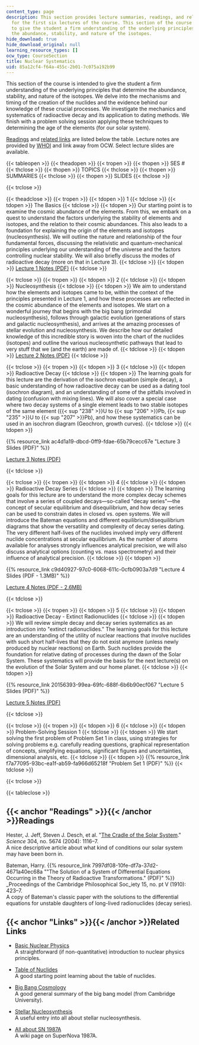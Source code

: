```yaml
---
content_type: page
description: This section provides lecture summaries, readings, and related links
  for the first six lectures of the course. This section of the course is intended
  to give the student a firm understanding of the underlying principles that determine
  the abundance, stability, and nature of the isotopes.
hide_download: true
hide_download_original: null
learning_resource_types: []
ocw_type: CourseSection
title: Nuclear Systematics
uid: 85a12cf4-f64a-455c-2b01-7c075a192b99
---
```


This section of the course is intended to give the student a firm understanding of the underlying principles that determine the abundance, stability, and nature of the isotopes. We delve into the mechanisms and timing of the creation of the nuclides and the evidence behind our knowledge of these crucial processes. We investigate the mechanics and systematics of radioactive decay and its application to dating methods. We finish with a problem solving session applying these techniques to determining the age of the elements (for our solar system).

[Readings](#Readings) and [related links](#Links) are listed below the table. Lecture notes are provided by [WHOI](http://www.whoi.edu/) and link away from OCW. Select lecture slides are available.

{{< tableopen >}}
{{< theadopen >}}
{{< tropen >}}
{{< thopen >}}
SES #
{{< thclose >}}
{{< thopen >}}
TOPICS
{{< thclose >}}
{{< thopen >}}
SUMMARIES
{{< thclose >}}
{{< thopen >}}
SLIDES
{{< thclose >}}

{{< trclose >}}

{{< theadclose >}}
{{< tropen >}}
{{< tdopen >}}
1
{{< tdclose >}}
{{< tdopen >}}
The Basics
{{< tdclose >}}
{{< tdopen >}}
Our starting point is to examine the cosmic abundance of the elements. From this, we embark on a quest to understand the factors underlying the stability of elements and isotopes, and the relation to their cosmic abundances. This also leads to a foundation for explaining the origin of the elements and isotopes (nucleosynthesis). We will outline the nature and relationship of the four fundamental forces, discussing the relativistic and quantum-mechanical principles underlying our understanding of the universe and the factors controlling nuclear stability. We will also briefly discuss the modes of radioactive decay (more on that in Lecture 3).
{{< tdclose >}}
{{< tdopen >}}
[Lecture 1 Notes (PDF)](http://www.whoi.edu/fileserver.do?id=129084&pt=2&p=146929)
{{< tdclose >}}

{{< trclose >}}
{{< tropen >}}
{{< tdopen >}}
2
{{< tdclose >}}
{{< tdopen >}}
Nucleosynthesis
{{< tdclose >}}
{{< tdopen >}}
We aim to understand how the elements and isotopes came to be, within the context of the principles presented in Lecture 1, and how these processes are reflected in the cosmic abundance of the elements and isotopes. We start on a wonderful journey that begins with the big bang (primordial nucleosynthesis), follows through galactic evolution (generations of stars and galactic nucleosynthesis), and arrives at the amazing processes of stellar evolution and nucleosynthesis. We describe how our detailed knowledge of this incredible story is woven into the chart of the nuclides (isotopes) and outline the various nucleosynthetic pathways that lead to very stuff that we (and the earth) are made of.
{{< tdclose >}}
{{< tdopen >}}
[Lecture 2 Notes (PDF)](http://www.whoi.edu/fileserver.do?id=129404&pt=2&p=146929)
{{< tdclose >}}

{{< trclose >}}
{{< tropen >}}
{{< tdopen >}}
3
{{< tdclose >}}
{{< tdopen >}}
Radioactive Decay
{{< tdclose >}}
{{< tdopen >}}
The learning goals for this lecture are the derivation of the isochron equation (simple decay), a basic understanding of how radioactive decay can be used as a dating tool (isochron diagram), and an understanding of some of the pitfalls involved in dating (confusion with mixing lines). We will also cover a special case where two decay systems of a single element leads to two stable isotopes of the same element ({{< sup "238" >}}U to {{< sup "206" >}}Pb, {{< sup "235" >}}U to {{< sup "207" >}}Pb), and how these systematics can be used in an isochron diagram (Geochron, growth curves).
{{< tdclose >}}
{{< tdopen >}}


{{% resource_link ac4d1a19-dbcd-0ff9-fdae-65b79cecc67e "Lecture 3 Slides (PDF)" %}}

[Lecture 3 Notes (PDF)](http://www.whoi.edu/fileserver.do?id=129664&pt=2&p=146929)


{{< tdclose >}}

{{< trclose >}}
{{< tropen >}}
{{< tdopen >}}
4
{{< tdclose >}}
{{< tdopen >}}
Radioactive Decay Series
{{< tdclose >}}
{{< tdopen >}}
The learning goals for this lecture are to understand the more complex decay schemes that involve a series of coupled decays—so-called "decay series"—the concept of secular equilibrium and disequilibrium, and how decay series can be used to constrain dates in closed vs. open systems. We will introduce the Bateman equations and different equilibrium/disequilibrium diagrams that show the versatility and complexity of decay series dating. The very different half-lives of the nuclides involved imply very different nuclide concentrations at secular equilibrium. As the number of atoms available for analyses strongly influences analytical precision, we will also discuss analytical options (counting vs. mass spectrometry) and their influence of analytical precision.
{{< tdclose >}}
{{< tdopen >}}


{{% resource_link c9d40927-97c0-6068-611c-0cfb0903a7d9 "Lecture 4 Slides (PDF - 1.3MB)" %}}

[Lecture 4 Notes (PDF - 2.6MB)](http://www.whoi.edu/fileserver.do?id=130124&pt=2&p=146929)


{{< tdclose >}}

{{< trclose >}}
{{< tropen >}}
{{< tdopen >}}
5
{{< tdclose >}}
{{< tdopen >}}
Radioactive Decay - Extinct Radionuclides
{{< tdclose >}}
{{< tdopen >}}
We will review simple decay and decay series systematics as an introduction into "extinct radionuclides." The learning goals for this lecture are an understanding of the utility of nuclear reactions that involve nuclides with such short half-lives that they do not exist anymore (unless newly produced by nuclear reactions) on Earth. Such nuclides provide the foundation for relative dating of processes during the dawn of the Solar System. These systematics will provide the basis for the next lecture(s) on the evolution of the Solar System and our home planet.
{{< tdclose >}}
{{< tdopen >}}


{{% resource_link 20156393-99ea-69fc-688f-6b6b90ecf067 "Lecture 5 Slides (PDF)" %}}

[Lecture 5 Notes (PDF)](http://www.whoi.edu/fileserver.do?id=130664&pt=2&p=146929)


{{< tdclose >}}

{{< trclose >}}
{{< tropen >}}
{{< tdopen >}}
6
{{< tdclose >}}
{{< tdopen >}}
Problem-Solving Session 1
{{< tdclose >}}
{{< tdopen >}}
We start solving the first problem of Problem Set 1 in class, using strategies for solving problems e.g. carefully reading questions, graphical representation of concepts, simplifying equations, significant figures and uncertainties, dimensional analysis, etc.
{{< tdclose >}}
{{< tdopen >}}
{{% resource_link f7a77095-93bc-ea1f-ab59-fa966d65218f "Problem Set 1 (PDF)" %}}
{{< tdclose >}}

{{< trclose >}}

{{< tableclose >}}

{{< anchor "Readings" >}}{{< /anchor >}}Readings
------------------------------------------------

Hester, J. Jeff, Steven J. Desch, et al. "[The Cradle of the Solar System](http://dx.doi.org/10.1126/science.1096808)." _Science_ 304, no. 5674 (2004): 1116–7.  
A nice descriptive article about what kind of conditions our solar system may have been born in.

Bateman, Harry. {{% resource_link 7997df08-10fe-df7a-37d2-4671a40ec68a "\"The Solution of a System of Differential Equations Occurring in the Theory of Radioactive Transformations.\" (PDF)" %}} _Proceedings of the Cambridge Philosophical Soc_iety 15, no. pt V (1910): 423–7.  
A copy of Bateman's classic paper with the solutions to the differential equations for unstable daughters of long-lived radionuclides (decay series).

{{< anchor "Links" >}}{{< /anchor >}}Related Links
--------------------------------------------------

*   [Basic Nuclear Physics](http://www.lbl.gov/abc/)  
    A straightforward (if non-quantitative) introduction to nuclear physics principles.

*   [Table of Nuclides](http://en.wikipedia.org/wiki/Table_of_isotopes)  
    A good starting point learning about the table of nuclides.

*   [Big Bang Cosmology](http://www.ctc.cam.ac.uk/outreach/origins/big_bang_four.php)  
    A good general summary of the big bang model (from Cambridge University).

*   [Stellar Nucleosynthesis](http://en.wikipedia.org/wiki/Stellar_nucleosynthesis)  
    A useful entry into all about stellar nucleosynthesis.

*   [All about SN 1987A](http://en.wikipedia.org/wiki/SN1987A)  
    A wiki page on SuperNova 1987A.